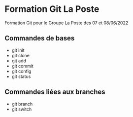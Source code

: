 # Formation Git La Poste

Formation Git pour le Groupe La Poste des 07 et 08/06/2022

## Commandes de bases

* git init
* git clone
* git add
* git commit
* git config
* git status

## Commandes liées aux branches

* git branch
* git switch
